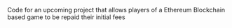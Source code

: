 Code for an upcoming project that allows players of a Ethereum Blockchain based game to be repaid their initial fees
